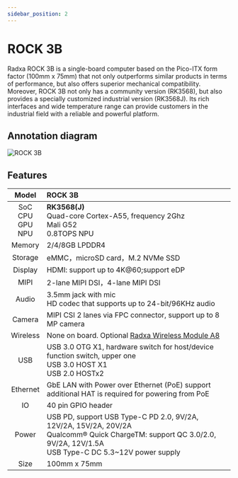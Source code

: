 ```yaml
---
sidebar_position: 2
---
```


# ROCK 3B

Radxa ROCK 3B is a single-board computer based on the Pico-ITX form factor (100mm x 75mm) that not only outperforms similar products in terms of performance, but also offers superior mechanical compatibility.
Moreover, ROCK 3B not only has a community version (RK3568), but also provides a specially customized industrial version (RK3568J). Its rich interfaces and wide temperature range can provide customers in the industrial field with a reliable and powerful platform.

## Annotation diagram

![ROCK 3B](/img/rock3/3b/rock3b-interfaces.webp)

## Features

|            Model            | ROCK 3B                                                                                                                                                                    |
| :-------------------------: | :------------------------------------------------------------------------------------------------------------------------------------------------------------------------- |
| SoC<br/>CPU<br/>GPU<br/>NPU | **RK3568(J)**<br/>Quad-core Cortex-A55, frequency 2Ghz<br/>Mali G52<br/>0.8TOPS NPU                                                                                        |
|           Memory            | 2/4/8GB LPDDR4                                                                                                                                                             |
|           Storage           | eMMC，microSD card，M.2 NVMe SSD                                                                                                                                           |
|           Display           | HDMI: support up to 4K@60;support eDP                                                                                                                                      |
|            MIPI             | 2-lane MIPI DSI，4-lane MIPI DSI                                                                                                                                           |
|            Audio            | 3.5mm jack with mic<br/>HD codec that supports up to 24-bit/96KHz audio                                                                                                    |
|           Camera            | MIPI CSI 2 lanes via FPC connector, support up to 8 MP camera                                                                                                              |
|          Wireless           | None on board. Optional [Radxa Wireless Module A8](/accessories/wireless-a8)                                                                                               |
|             USB             | USB 3.0 OTG X1, hardware switch for host/device function switch, upper one<br/>USB 3.0 HOST X1<br/>USB 2.0 HOSTx2                                                          |
|          Ethernet           | GbE LAN with Power over Ethernet (PoE) support<br/>additional HAT is required for powering from PoE                                                                        |
|             IO              | 40 pin GPIO header                                                                                                                                                         |
|            Power            | USB PD, support USB Type-C PD 2.0, 9V/2A, 12V/2A, 15V/2A, 20V/2A<br/>Qualcomm® Quick ChargeTM: support QC 3.0/2.0, 9V/2A, 12V/1.5A<br/>USB Type-C DC 5.3~12V power supply |
|            Size             | 100mm x 75mm                                                                                                                                                               |

